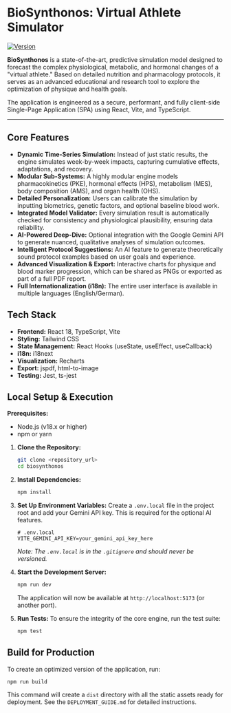 # BioSynthonos: Virtual Athlete Simulator

[![Version](https://img.shields.io/badge/version-8.0.0-blue.svg)](package.json)

**BioSynthonos** is a state-of-the-art, predictive simulation model designed to forecast the complex physiological, metabolic, and hormonal changes of a "virtual athlete." Based on detailed nutrition and pharmacology protocols, it serves as an advanced educational and research tool to explore the optimization of physique and health goals.

The application is engineered as a secure, performant, and fully client-side Single-Page Application (SPA) using React, Vite, and TypeScript.

---

## Core Features

- **Dynamic Time-Series Simulation:** Instead of just static results, the engine simulates week-by-week impacts, capturing cumulative effects, adaptations, and recovery.
- **Modular Sub-Systems:** A highly modular engine models pharmacokinetics (PKE), hormonal effects (HPS), metabolism (MES), body composition (AMS), and organ health (OHS).
- **Detailed Personalization:** Users can calibrate the simulation by inputting biometrics, genetic factors, and optional baseline blood work.
- **Integrated Model Validator:** Every simulation result is automatically checked for consistency and physiological plausibility, ensuring data reliability.
- **AI-Powered Deep-Dive:** Optional integration with the Google Gemini API to generate nuanced, qualitative analyses of simulation outcomes.
- **Intelligent Protocol Suggestions:** An AI feature to generate theoretically sound protocol examples based on user goals and experience.
- **Advanced Visualization & Export:** Interactive charts for physique and blood marker progression, which can be shared as PNGs or exported as part of a full PDF report.
- **Full Internationalization (i18n):** The entire user interface is available in multiple languages (English/German).

## Tech Stack

- **Frontend:** React 18, TypeScript, Vite
- **Styling:** Tailwind CSS
- **State Management:** React Hooks (useState, useEffect, useCallback)
- **i18n:** i18next
- **Visualization:** Recharts
- **Export:** jspdf, html-to-image
- **Testing:** Jest, ts-jest

## Local Setup & Execution

**Prerequisites:**
- Node.js (v18.x or higher)
- npm or yarn

1.  **Clone the Repository:**
    ```bash
    git clone <repository_url>
    cd biosynthonos
    ```

2.  **Install Dependencies:**
    ```bash
    npm install
    ```

3.  **Set Up Environment Variables:**
    Create a `.env.local` file in the project root and add your Gemini API key. This is required for the optional AI features.
    ```
    # .env.local
    VITE_GEMINI_API_KEY=your_gemini_api_key_here
    ```
    *Note: The `.env.local` is in the `.gitignore` and should never be versioned.*

4.  **Start the Development Server:**
    ```bash
    npm run dev
    ```
    The application will now be available at `http://localhost:5173` (or another port).

5.  **Run Tests:**
    To ensure the integrity of the core engine, run the test suite:
    ```bash
    npm test
    ```

## Build for Production

To create an optimized version of the application, run:
```bash
npm run build
```
This command will create a `dist` directory with all the static assets ready for deployment. See the `DEPLOYMENT_GUIDE.md` for detailed instructions.
